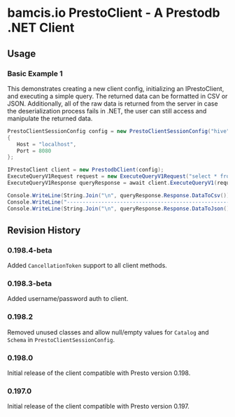 # bamcis.io PrestoClient - A Prestodb .NET Client

## Usage

### Basic Example 1

This demonstrates creating a new client config, initializing an IPrestoClient, and executing a simple query. The
returned data can be formatted in CSV or JSON. Additionally, all of the raw data is returned from the server
in case the deserialization process fails in .NET, the user can still access and manipulate the returned data.

```csharp
PrestoClientSessionConfig config = new PrestoClientSessionConfig("hive", "cars")
{
   Host = "localhost",
   Port = 8080
};

IPrestoClient client = new PrestodbClient(config);
ExecuteQueryV1Request request = new ExecuteQueryV1Request("select * from tracklets limit 5;");
ExecuteQueryV1Response queryResponse = await client.ExecuteQueryV1(request);

Console.WriteLine(String.Join("\n", queryResponse.Response.DataToCsv()));
Console.WriteLine("-------------------------------------------------------------------");
Console.WriteLine(String.Join("\n", queryResponse.Response.DataToJson()));
```

## Revision History

### 0.198.4-beta
Added `CancellationToken` support to all client methods.

### 0.198.3-beta
Added username/password auth to client.

### 0.198.2
Removed unused classes and allow null/empty values for `Catalog` and `Schema` in `PrestoClientSessionConfig`.

### 0.198.0
Initial release of the client compatible with Presto version 0.198.

### 0.197.0
Initial release of the client compatible with Presto version 0.197.
